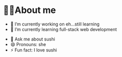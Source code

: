 # ✌🏽About me 

- 🔭 I’m currently working on eh...still learning
- 🌱 I’m currently learning full-stack web development 
<!--- 👯 I’m looking to collaborate on ...
- 🤔 I’m looking for help with ...-->
- 💬 Ask me about sushi <!--- 📫 How to reach me: ...-->
- 😄 Pronouns: she
- ⚡ Fun fact: I love sushi


